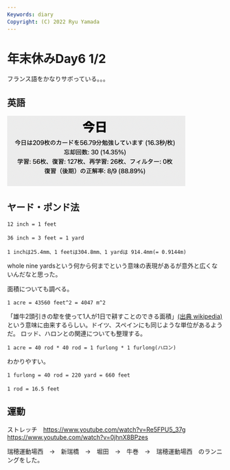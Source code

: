 ```yaml
---
Keywords: diary
Copyright: (C) 2022 Ryu Yamada
---
```



# 年末休みDay6 1/2

フランス語をかなりサボっている。。。

## 英語
![スクリーンショット 2023-01-02 15.47.25](file_hHCq__0lE.png)

## ヤード・ポンド法
```
12 inch = 1 feet

36 inch = 3 feet = 1 yard

1 inchは25.4mm、1 feetは304.8mm、1 yardは 914.4mm(= 0.9144m)
```

whole nine yardsという何から何までという意味の表現があるが意外と広くないんだなと思った。

面積についても調べる。

~~~~~~~
1 acre = 43560 feet^2 = 4047 m^2
~~~~~~~

「雄牛2頭引きの犂を使って1人が1日で耕すことのできる面積」[(出典 wikipedia)](https://ja.wikipedia.org/wiki/%E3%82%A8%E3%83%BC%E3%82%AB%E3%83%BC)という意味に由来するらしい。ドイツ、スペインにも同じような単位があるようだ。
ロッド、ハロンとの関連についても整理する。

~~~~~~~
1 acre = 40 rod * 40 rod = 1 furlong * 1 furlong(ハロン)
~~~~~~~

わかりやすい。

~~~~~~~
1 furlong = 40 rod = 220 yard = 660 feet

1 rod = 16.5 feet
~~~~~~~

## 運動
ストレッチ　https://www.youtube.com/watch?v=Re5FPU5_37g
https://www.youtube.com/watch?v=0jhnX8BPzes

瑞穂運動場西　→　新瑞橋　→　堀田　→　牛巻　→　瑞穂運動場西　のランニングをした。

 